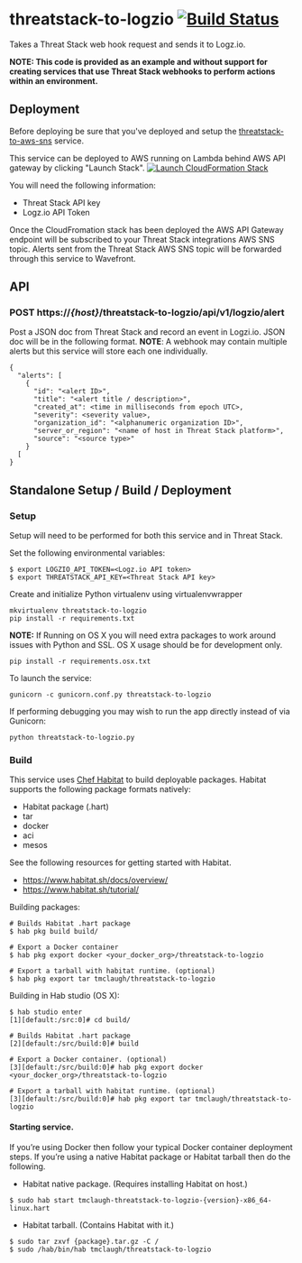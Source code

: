 # threatstack-to-logzio [![Build Status](https://travis-ci.org/threatstack/threatstack-to-logzio.svg?branch=master)](https://travis-ci.org/threatstack/threatstack-to-logzio)

Takes a Threat Stack web hook request and sends it to Logz.io.

**NOTE: This code is provided as an example and without support for creating services that use Threat Stack webhooks to perform actions within an environment.**

## Deployment
Before deploying be sure that you've deployed and setup the [threatstack-to-aws-sns](https://github.com/threatstack/threatstack-to-aws-sns) service.

This service can be deployed to AWS running on Lambda behind AWS API gateway by clicking "Launch Stack".
[![Launch CloudFormation
Stack](https://s3.amazonaws.com/cloudformation-examples/cloudformation-launch-stack.png)](https://console.aws.amazon.com/cloudformation/home?region=us-east-1#/stacks/new?stackName=threatstack-to-logzio&templateURL=https://s3.amazonaws.com/ts-demo-lamba-deploys/threatstack-to-logzio.json)

You will need the following information:
* Threat Stack API key
* Logz.io API Token

Once the CloudFromation stack has been deployed the AWS API Gateway endpoint will be subscribed to your Threat Stack integrations AWS SNS topic.  Alerts sent from the Threat Stack AWS SNS topic will be forwarded through this service to Wavefront. 

## API
### POST https://_{host}_/threatstack-to-logzio/api/v1/logzio/alert
Post a JSON doc from Threat Stack and record an event in Logzi.io.  JSON doc will be in the following format.  __NOTE__: A webhook may contain multiple alerts but this service will store each one individually.
```
{
  "alerts": [
    {
      "id": "<alert ID>",
      "title": "<alert title / description>",
      "created_at": <time in milliseconds from epoch UTC>,
      "severity": <severity value>,
      "organization_id": "<alphanumeric organization ID>",
      "server_or_region": "<name of host in Threat Stack platform>",
      "source": "<source type>"
    }
  [
}
```

## Standalone Setup / Build / Deployment
### Setup
Setup will need to be performed for both this service and in Threat Stack.

Set the following environmental variables:
```
$ export LOGZIO_API_TOKEN=<Logz.io API token>
$ export THREATSTACK_API_KEY=<Threat Stack API key>
```

Create and initialize Python virtualenv using virtualenvwrapper
```
mkvirtualenv threatstack-to-logzio
pip install -r requirements.txt
```

__NOTE:__ If Running on OS X you will need extra packages to work around issues with Python and SSL. OS X usage should be for development only.
```
pip install -r requirements.osx.txt
```

To launch the service:
```
gunicorn -c gunicorn.conf.py threatstack-to-logzio
```

If performing debugging you may wish to run the app directly instead of via Gunicorn:
```
python threatstack-to-logzio.py
```

### Build
This service uses [Chef Habitat](http://www.habitat.sh) to build deployable packages.  Habitat supports the following package formats natively:
* Habitat package (.hart)
* tar
* docker
* aci
* mesos

See the following resources for getting started with Habitat.
* https://www.habitat.sh/docs/overview/
* https://www.habitat.sh/tutorial/

Building packages:
```
# Builds Habitat .hart package
$ hab pkg build build/

# Export a Docker container
$ hab pkg export docker <your_docker_org>/threatstack-to-logzio

# Export a tarball with habitat runtime. (optional)
$ hab pkg export tar tmclaugh/threatstack-to-logzio
```

Building in Hab studio (OS X):
```
$ hab studio enter
[1][default:/src:0]# cd build/

# Builds Habitat .hart package
[2][default:/src/build:0]# build

# Export a Docker container. (optional)
[3][default:/src/build:0]# hab pkg export docker <your_docker_org>/threatstack-to-logzio

# Export a tarball with habitat runtime. (optional)
[3][default:/src/build:0]# hab pkg export tar tmclaugh/threatstack-to-logzio
```

#### Starting service.
If you’re using Docker then follow your typical Docker container deployment steps.  If you’re using a native Habitat package or Habitat tarball then do the following.

* Habitat native package.  (Requires installing Habitat on host.)
```
$ sudo hab start tmclaugh-threatstack-to-logzio-{version}-x86_64-linux.hart
```

* Habitat tarball.  (Contains Habitat with it.)
```
$ sudo tar zxvf {package}.tar.gz -C /
$ sudo /hab/bin/hab tmclaugh/threatstack-to-logzio
```

